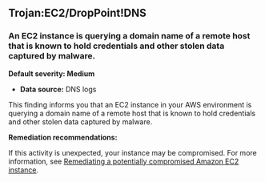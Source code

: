 Trojan:EC2/DropPoint!DNS
------------------------


### An EC2 instance is querying a domain name of a remote host that is known to hold credentials and other stolen data captured by malware.


**Default severity: Medium**


 * **Data source:** DNS logs

This finding informs you that an EC2 instance in your AWS environment is querying a domain name of a remote host that is known to hold credentials and other stolen data captured by malware.


**Remediation recommendations:**


If this activity is unexpected, your instance may be compromised. For more information, see [Remediating a potentially compromised Amazon EC2 instance](https://docs.aws.amazon.com/guardduty/latest/ug/compromised-ec2.html).

